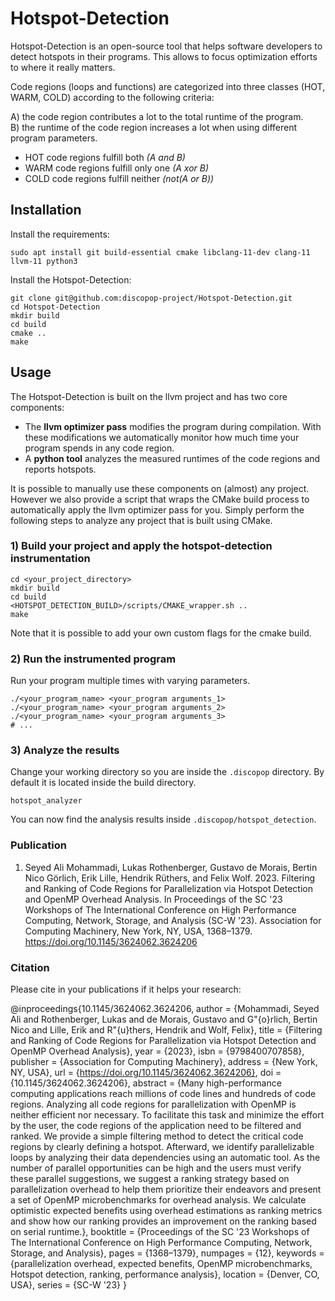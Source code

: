 # Hotspot-Detection

Hotspot-Detection is an open-source tool that helps software developers to detect hotspots in their programs. This allows to focus optimization efforts to where it really matters.

Code regions (loops and functions) are categorized into three classes (HOT, WARM, COLD) according to the following criteria:

A) the code region contributes a lot to the total runtime of the program. \
B) the runtime of the code region increases a lot when using different program parameters.

- HOT code regions fulfill both _(A and B)_
- WARM code regions fulfill only one _(A xor B)_
- COLD code regions fulfill neither  _(not(A or B))_


## Installation

Install the requirements:

```
sudo apt install git build-essential cmake libclang-11-dev clang-11 llvm-11 python3
```

Install the Hotspot-Detection:

```
git clone git@github.com:discopop-project/Hotspot-Detection.git
cd Hotspot-Detection
mkdir build
cd build
cmake ..
make
```


## Usage

The Hotspot-Detection is built on the llvm project and has two core components:
- The **llvm optimizer pass** modifies the program during compilation. With these modifications we automatically monitor how much time your program spends in any code region.
- A **python tool** analyzes the measured runtimes of the code regions and reports hotspots.

It is possible to manually use these components on (almost) any project. However we also provide a script that wraps the CMake build process to automatically apply the llvm optimizer pass for you. Simply perform the following steps to analyze any project that is built using CMake.

### 1) Build your project and apply the hotspot-detection instrumentation

```
cd <your_project_directory>
mkdir build
cd build
<HOTSPOT_DETECTION_BUILD>/scripts/CMAKE_wrapper.sh ..
make
```

Note that it is possible to add your own custom flags for the cmake build.

### 2) Run the instrumented program

Run your program multiple times with varying parameters.

```
./<your_program_name> <your_program arguments_1>
./<your_program_name> <your_program arguments_2>
./<your_program_name> <your_program arguments_3>
# ...
```

### 3) Analyze the results

Change your working directory so you are inside the `.discopop` directory. By default it is located inside the build directory.

```
hotspot_analyzer
```

You can now find the analysis results inside `.discopop/hotspot_detection`.

### Publication

1. Seyed Ali Mohammadi, Lukas Rothenberger, Gustavo de Morais, Bertin Nico Görlich, Erik Lille, Hendrik Rüthers, and Felix Wolf. 2023. Filtering and Ranking of Code Regions for Parallelization via Hotspot Detection and OpenMP Overhead Analysis. In Proceedings of the SC '23 Workshops of The International Conference on High Performance Computing, Network, Storage, and Analysis (SC-W '23). Association for Computing Machinery, New York, NY, USA, 1368–1379. https://doi.org/10.1145/3624062.3624206

### Citation

Please cite in your publications if it helps your research:

@inproceedings{10.1145/3624062.3624206,
	author = {Mohammadi, Seyed Ali and Rothenberger, Lukas and de Morais, Gustavo and G\"{o}rlich, Bertin Nico and Lille, Erik and R\"{u}thers, Hendrik and Wolf, Felix},
	title = {Filtering and Ranking of Code Regions for Parallelization via Hotspot Detection and OpenMP Overhead Analysis},
	year = {2023},
	isbn = {9798400707858},
	publisher = {Association for Computing Machinery},
	address = {New York, NY, USA},
	url = {https://doi.org/10.1145/3624062.3624206},
	doi = {10.1145/3624062.3624206},
	abstract = {Many high-performance computing applications reach millions of code lines and hundreds of code regions. Analyzing all code regions for parallelization with OpenMP is neither efficient nor necessary. To facilitate this task and minimize the effort by the user, the code regions of the application need to be filtered and ranked. We provide a simple filtering method to detect the critical code regions by clearly defining a hotspot. Afterward, we identify parallelizable loops by analyzing their data dependencies using an automatic tool. As the number of parallel opportunities can be high and the users must verify these parallel suggestions, we suggest a ranking strategy based on parallelization overhead to help them prioritize their endeavors and present a set of OpenMP microbenchmarks for overhead analysis. We calculate optimistic expected benefits using overhead estimations as ranking metrics and show how our ranking provides an improvement on the ranking based on serial runtime.},
	booktitle = {Proceedings of the SC '23 Workshops of The International Conference on High Performance Computing, Network, Storage, and Analysis},
	pages = {1368–1379},
	numpages = {12},
	keywords = {parallelization overhead, expected benefits, OpenMP microbenchmarks, Hotspot detection, ranking, performance analysis},
	location = {Denver, CO, USA},
	series = {SC-W '23}
}

